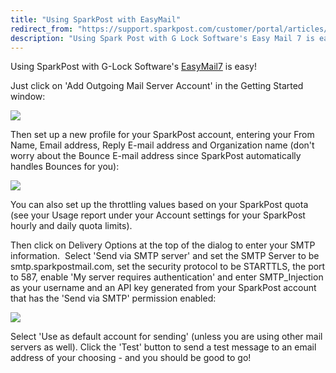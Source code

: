 ```yaml
---
title: "Using SparkPost with EasyMail"
redirect_from: "https://support.sparkpost.com/customer/portal/articles/2039973-using-sparkpost-with-easymail"
description: "Using Spark Post with G Lock Software's Easy Mail 7 is easy Just click on Add Outgoing Mail Server Account in the Getting Started window Then set up a new profile for your Spark Post account entering your From Name Email address Reply E mail address and Organization name don't..."
---
```


Using SparkPost with G-Lock Software's [EasyMail7](http://easymail7.com) is easy!

Just click on 'Add Outgoing Mail Server Account' in the Getting Started window:

![](media/easy-mail/IRA_Dev_original.jpg)

Then set up a new profile for your SparkPost account, entering your From Name, Email address, Reply E-mail address and Organization name (don't worry about the Bounce E-mail address since SparkPost automatically handles Bounces for you):

![](media/easy-mail/IRA_Dev.jpg)

You can also set up the throttling values based on your SparkPost quota (see your Usage report under your Account settings for your SparkPost hourly and daily quota limits).

Then click on Delivery Options at the top of the dialog to enter your SMTP information.  Select 'Send via SMTP server' and set the SMTP Server to be smtp.sparkpostmail.com, set the security protocol to be STARTTLS, the port to 587, enable 'My server requires authentication' and enter SMTP_Injection as your username and an API key generated from your SparkPost account that has the 'Send via SMTP' permission enabled:

![](media/easy-mail/IRA_Dev-1.jpg)

Select 'Use as default account for sending' (unless you are using other mail servers as well). Click the 'Test' button to send a test message to an email address of your choosing - and you should be good to go!
